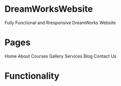 # DreamWorksWebsite
Fully Functional and Rresponsive DreamWorks Website

# Pages
Home
About
Courses
Gallery
Services
Blog
Contact Us


# Functionality
